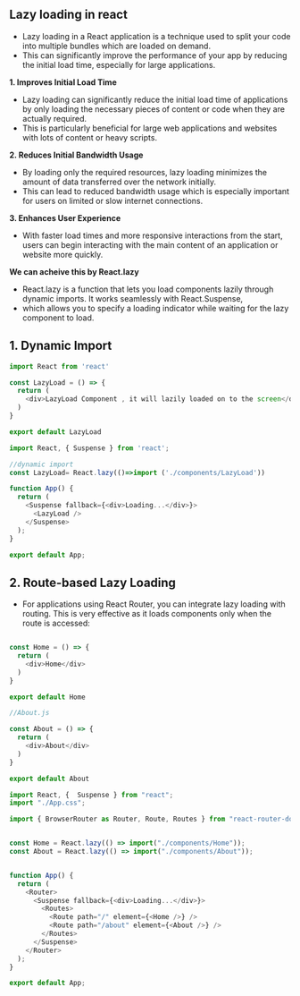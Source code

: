 ## Lazy loading in react

- Lazy loading in a React application is a technique used to split your code into multiple bundles which are loaded on demand.
- This can significantly improve the performance of your app by reducing the initial load time, especially for large applications.

**1. Improves Initial Load Time**

- Lazy loading can significantly reduce the initial load time of applications by only loading the necessary pieces of content or code when they are actually required.
- This is particularly beneficial for large web applications and websites with lots of content or heavy scripts.


**2. Reduces Initial Bandwidth Usage**
- By loading only the required resources, lazy loading minimizes the amount of data transferred over the network initially.
- This can lead to reduced bandwidth usage which is especially important for users on limited or slow internet connections.

**3. Enhances User Experience**

- With faster load times and more responsive interactions from the start, users can begin interacting with the main content of an application or website more quickly.

**We can acheive this by React.lazy**

- React.lazy is a function that lets you load components lazily through dynamic imports. It works seamlessly with React.Suspense,
- which allows you to specify a loading indicator while waiting for the lazy component to load.

## 1. Dynamic Import


```js
import React from 'react'

const LazyLoad = () => {
  return (
    <div>LazyLoad Component , it will lazily loaded on to the screen</div>
  )
}

export default LazyLoad
```

```js
import React, { Suspense } from 'react';

//dynamic import
const LazyLoad= React.lazy(()=>import ('./components/LazyLoad'))

function App() {
  return (
    <Suspense fallback={<div>Loading...</div>}>
      <LazyLoad />
    </Suspense>
  );
}

export default App;
```
## 2. Route-based Lazy Loading

- For applications using React Router, you can integrate lazy loading with routing. This is very effective as it loads components only when the route is accessed:

```js

const Home = () => {
  return (
    <div>Home</div>
  )
}

export default Home

//About.js

const About = () => {
  return (
    <div>About</div>
  )
}

export default About
```

```js
import React, {  Suspense } from "react";
import "./App.css";

import { BrowserRouter as Router, Route, Routes } from "react-router-dom";


const Home = React.lazy(() => import("./components/Home"));
const About = React.lazy(() => import("./components/About"));


function App() {
  return (
    <Router>
      <Suspense fallback={<div>Loading...</div>}>
        <Routes>
          <Route path="/" element={<Home />} />
          <Route path="/about" element={<About />} />
        </Routes>
      </Suspense>
    </Router>
  );
}

export default App;
```

